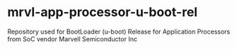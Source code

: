 mrvl-app-processor-u-boot-rel
=============================

Repository used for BootLoader (u-boot) Release for Application Processors from SoC vendor Marvell Semiconductor Inc
